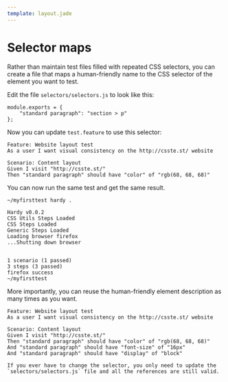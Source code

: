 ```yaml
---
template: layout.jade
---
```


# Selector maps

Rather than maintain test files filled with repeated CSS selectors, you can create a file that maps a human-friendly name to the CSS selector of the element you want to test.

Edit the file `selectors/selectors.js` to look like this:

    module.exports = {
		"standard paragraph": "section > p"
	};

Now you can update `test.feature` to use this selector:

    Feature: Website layout test
    As a user I want visual consistency on the http://csste.st/ website

	Scenario: Content layout
	Given I visit "http://csste.st/"
	Then "standard paragraph" should have "color" of "rgb(68, 68, 68)"

You can now run the same test and get the same result.

<pre><code><span>~/myfirsttest</span> hardy .

Hardy v0.0.2
CSS Utils Steps Loaded
CSS Steps Loaded
Generic Steps Loaded
Loading browser firefox
...Shutting down browser


1 scenario (1 passed)
3 steps (3 passed)
firefox success
<span>~/myfirsttest</span></code></pre>

More importantly, you can reuse the human-friendly element description as many times as you want.

    Feature: Website layout test
	As a user I want visual consistency on the http://csste.st/ website

	Scenario: Content layout
	Given I visit "http://csste.st/"
	Then "standard paragraph" should have "color" of "rgb(68, 68, 68)"
	And "standard paragraph" should have "font-size" of "16px"
	And "standard paragraph" should have "display" of "block"

	If you ever have to change the selector, you only need to update the `selectors/selectors.js` file and all the references are still valid.